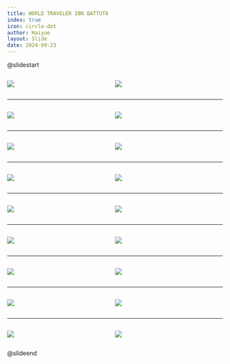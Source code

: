 ```yaml
---
title: WORLD TRAVELER IBN BATTUTA
index: true
icon: circle-dot
author: Haiyue
layout: Slide
date: 2024-09-23
---
```

 
@slidestart

<div style="display:flex">
<div style="flex:1">

![](/reading/english/Level-S/WORLD%20TRAVELER%20IBN%20BATTUTA/001.webp)
</div>
<div style="flex:1">

![](/reading/english/Level-S/WORLD%20TRAVELER%20IBN%20BATTUTA/002.webp)
</div>
</div>

---

<div style="display:flex">
<div style="flex:1">

![](/reading/english/Level-S/WORLD%20TRAVELER%20IBN%20BATTUTA/003.webp)
</div>
<div style="flex:1">

![](/reading/english/Level-S/WORLD%20TRAVELER%20IBN%20BATTUTA/004.webp)
</div>
</div>

---

<div style="display:flex">
<div style="flex:1">

![](/reading/english/Level-S/WORLD%20TRAVELER%20IBN%20BATTUTA/005.webp)
</div>
<div style="flex:1">

![](/reading/english/Level-S/WORLD%20TRAVELER%20IBN%20BATTUTA/006.webp)
</div>
</div>

---

<div style="display:flex">
<div style="flex:1">

![](/reading/english/Level-S/WORLD%20TRAVELER%20IBN%20BATTUTA/007.webp)
</div>
<div style="flex:1">

![](/reading/english/Level-S/WORLD%20TRAVELER%20IBN%20BATTUTA/008.webp)
</div>
</div>

---

<div style="display:flex">
<div style="flex:1">

![](/reading/english/Level-S/WORLD%20TRAVELER%20IBN%20BATTUTA/009.webp)
</div>
<div style="flex:1">

![](/reading/english/Level-S/WORLD%20TRAVELER%20IBN%20BATTUTA/010.webp)
</div>
</div>

---

<div style="display:flex">
<div style="flex:1">

![](/reading/english/Level-S/WORLD%20TRAVELER%20IBN%20BATTUTA/011.webp)
</div>
<div style="flex:1">

![](/reading/english/Level-S/WORLD%20TRAVELER%20IBN%20BATTUTA/012.webp)
</div>
</div>

---

<div style="display:flex">
<div style="flex:1">

![](/reading/english/Level-S/WORLD%20TRAVELER%20IBN%20BATTUTA/013.webp)
</div>
<div style="flex:1">

![](/reading/english/Level-S/WORLD%20TRAVELER%20IBN%20BATTUTA/014.webp)
</div>
</div>

---

<div style="display:flex">
<div style="flex:1">

![](/reading/english/Level-S/WORLD%20TRAVELER%20IBN%20BATTUTA/015.webp)
</div>
<div style="flex:1">

![](/reading/english/Level-S/WORLD%20TRAVELER%20IBN%20BATTUTA/016.webp)
</div>
</div>

---

<div style="display:flex">
<div style="flex:1">

![](/reading/english/Level-S/WORLD%20TRAVELER%20IBN%20BATTUTA/017.webp)
</div>
<div style="flex:1">

![](/reading/english/Level-S/WORLD%20TRAVELER%20IBN%20BATTUTA/018.webp)
</div>
</div>

@slideend